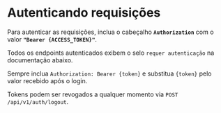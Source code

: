 # Autenticando requisições

Para autenticar as requisições, inclua o cabeçalho **`Authorization`** com o valor **`"Bearer {ACCESS_TOKEN}"`**.

Todos os endpoints autenticados exibem o selo `requer autenticação` na documentação abaixo.

<p>Sempre inclua <code>Authorization: Bearer {token}</code> e substitua <code>{token}</code> pelo valor recebido após o login.</p>
<p>Tokens podem ser revogados a qualquer momento via <code>POST /api/v1/auth/logout</code>.</p>
